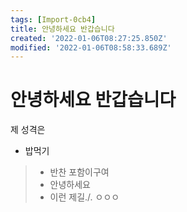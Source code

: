 ```yaml
---
tags: [Import-0cb4]
title: 안녕하세요 반갑습니다
created: '2022-01-06T08:27:25.850Z'
modified: '2022-01-06T08:58:33.689Z'
---
```


# 안녕하세요 반갑습니다 
제 성격은 
- 밥먹기
> - 반찬 포함이구여
> - 안녕하세요
> - 이런 제길./.
ㅇㅇㅇ



